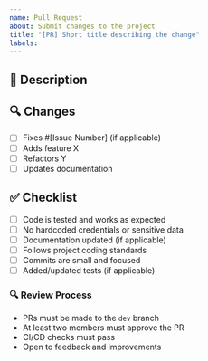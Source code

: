```yaml
---
name: Pull Request
about: Submit changes to the project
title: "[PR] Short title describing the change"
labels: 
---
```


## 📝 Description
<!-- Briefly describe the purpose and impact of this PR -->

## 🔍 Changes
- [ ] Fixes #[Issue Number] (if applicable)
- [ ] Adds feature X
- [ ] Refactors Y
- [ ] Updates documentation

## ✅ Checklist
- [ ] Code is tested and works as expected
- [ ] No hardcoded credentials or sensitive data
- [ ] Documentation updated (if applicable)
- [ ] Follows project coding standards
- [ ] Commits are small and focused
- [ ] Added/updated tests (if applicable)

### 🔍 Review Process
- PRs must be made to the `dev` branch  
- At least two members must approve the PR  
- CI/CD checks must pass  
- Open to feedback and improvements  
